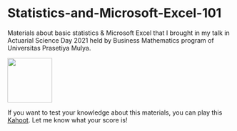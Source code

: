 # Statistics-and-Microsoft-Excel-101

Materials about basic statistics & Microsoft Excel that I brought in my talk in Actuarial Science Day 2021 held by Business Mathematics program of Universitas Prasetiya Mulya.

<img src="https://user-images.githubusercontent.com/69672839/136346440-3ee01886-22ad-4904-a370-dd07389b3a7a.jpg" width="100"/>

If you want to test your knowledge about this materials, you can play this [Kahoot](https://create.kahoot.it/share/bootcamp-with-olahdata/90e5acce-dd3c-495f-9044-c0cdf211987b). Let me know what your score is!
